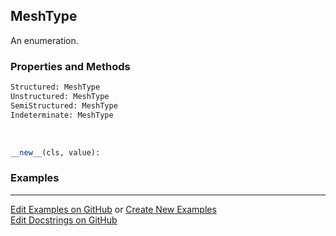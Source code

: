 ## <a id="McUtils.Zachary.Mesh.MeshType">MeshType</a>
An enumeration.

### Properties and Methods
```python
Structured: MeshType
Unstructured: MeshType
SemiStructured: MeshType
Indeterminate: MeshType
```
<a id="enum.Enum.__new__">&nbsp;</a>
```python
__new__(cls, value): 
```

### Examples


___

[Edit Examples on GitHub](https://github.com/McCoyGroup/References/edit/gh-pages/Documentation/examples/McUtils/Zachary/Mesh/MeshType.md) or 
[Create New Examples](https://github.com/McCoyGroup/References/new/gh-pages/?filename=Documentation/examples/McUtils/Zachary/Mesh/MeshType.md) <br/>
[Edit Docstrings on GitHub](https://github.com/McCoyGroup/McUtils/edit/master/Zachary/Mesh.py?message=Update%20Docs)